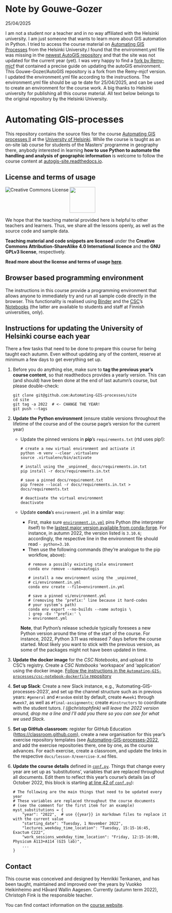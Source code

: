 # Note by Gouwe-Gozer
25/04/2025

I am not a student nor a teacher and in no way affiliated with the Helsinki university. I am just someone that wants to learn more about GIS automation in Python. I tried to access the course material on  [Automating GIS Processes](https://autogis-site.readthedocs.io/en/latest/) from the Helsinki University.I found that the environment.yml file was missing in the [newest AutoGIS repository](https://github.com/Automating-GIS-processes/site) and that the site was not updated for the current year (yet). I was very happy to find a [fork by Remy-mjcf](https://github.com/Remy-mjcf/AutoGIS) that contained a precise guide on updating the autoGIS environment. This Gouwe-Gozer/AutoGIS repository is a fork from the Remy-mjcf version. I updated the environment.yml file according to the instructions. The environment.yml file should be up te date for 25/04/2025, and can be used to create an environment for the course work. A big thanks to Helsinki university for publishing all this course material. All text below belongs to the original repository by the Helsinki University.

# Automating GIS-processes

This repository contains the source files for the course [Automating GIS
processes II](https://studies.helsinki.fi/courses/?searchText=GEOG-329-2) at the
[University of Helsinki](https://helsinki.fi/). While the course is taught as an
on-site lab course for students of the Masters’ programme in geography there,
anybody interested in learning **how to use Python to automate the handling and
analysis of geographic information** is welcome to follow the course content at
[autogis-site.readthedocs.io](https://autogis-site.readthedocs.io/).


## License and terms of usage

<a rel="license" href="http://creativecommons.org/licenses/by-sa/4.0/"><img
alt="Creative Commons License" style="border-width:0" align="left"
src="https://i.creativecommons.org/l/by-sa/4.0/88x31.png" /></a></a> <img
src="https://github.com/Automating-GIS-processes/2016/blob/master/source/img/GPLv3_Logo.jpg"
width="80">

We hope that the teaching material provided here is helpful to other teachers
and learners. Thus, we share all the lessons openly, as well as the source code
and sample data.

**Teaching material and code snippets are licensed** under the **Creative
Commons Attribution-ShareAlike 4.0 International licence** and the **GNU GPLv3
license**, respectively.

**Read more about the license and terms of usage
[here](https://autogis-site.readthedocs.io/en/latest/course-info/license.html)**.


## Browser based programming environment

The instructions in this course provide a programming environment that allows
anyone to immediately try and run all sample code directly in the browser. This
functionality is realised using [Binder](https://mybinder.org/) and the
[CSC](https://csc.fi/)’s [Notebooks](https://notebooks.csc.fi/) (the latter are
available to students and staff at Finnish universities, only).


## Instructions for updating the University of Helsinki course each year

There a few tasks that need to be done to prepare this course for being taught
each autumn. Even without updating any of the content, reserve at minimum a
few days to get everything set up.

1. Before you do anything else, make sure to **tag the previous year’s course
   content**, so that readthedocs provides a yearly version.
   This can (and should) have been done at the end of last autumn’s course,
   but please double-check:

    ```
    git clone git@github.com:Automating-GIS-processes/site
    cd site
    git tag -a 2022  # <- CHANGE THE YEAR!
    git push --tags
    ```

2. **Update the Python environment** (ensure stable versions throughout the lifetime
   of the course and of the course page’s version for the current year)
    - Update the pinned versions in **pip**’s `requirements.txt` (rtd uses pip!):
        ```
        # create a new virtual environment and activate it
        python -m venv --clear .virtualenv
        source .virtualenv/bin/activate

        # install using the _unpinned_ docs/requirements.in.txt
        pip install -r docs/requirements.in.txt

        # save a pinned docs/requirement.txt
        pip freeze --local -r docs/requirements.in.txt > docs/requirements.txt

        # deactivate the virtual environment
        deactivate
        ```
    - Update **conda**’s `environment.yml` in a similar way:
        - First, make sure [`environment.in.yml`](ci/environment.in.yml) pins
          Python (the interpreter itself) to the [lastest major version available
          from conda-forge](https://anaconda.org/conda-forge/python). For
          instance, in autumn 2022, the version listed is `3.10.6`; accordingly,
          the respective line in the environment file should read `- python=3.10`.
        - Then use the following commands (they’re analogue to the pip workflow,
          above):
            ```
            # remove a possibly existing stale environment
            conda env remove --name=autogis

            # install a new environment using the _unpinned_
            # ci/environment.in.yml
            conda env create --file=environment.in.yml

            # save a pinned vi/environment.yml
            # (removing the ‘prefix:’ line because it hard-codes
            # your system’s path)
            conda env export --no-builds --name autogis \
            | grep -Ev '^prefix:' \
            > environment.yml
            ```

      **Note**, that Python’s release schedule typically foresees a new Python
      version around the time of the start of the course. For instance, 2022,
      Python 3.11 was released 7 days before the course started. Most likely
      you want to stick with the previous version, as some of the packages
      might not have been updated in time.

3. **Update the docker image** for the *CSC Notebooks*, and upload it to CSC’s registry.
   Create a *CSC Notebooks* ‘workspace’ and ‘application’ using the docker image.
   [Follow the instructions in the `Automating-GIS-processes/csc-notebook-dockerfile`
   repository](https://github.com/Automating-GIS-processes/csc-notebook-dockerfile)

4. **Set up Slack**: Create a new Slack instance, e.g.,
   ‘Automating-GIS-processes-2023’, and set up the channel structure such as in
   previous years: `#general` and `#random` exist by default, create `#week1`
   through `#week7`, as well as `#final-assignments`; create `#instructors` to
   coordinate with the student tutors. *I (@christophfink) will leave the 2022
   version around, drop me a line and I’ll add you there so you can see for what
   we used Slack*.

5. **Set up GitHub classroom**: register for GitHub Education
   (https://classroom.github.com), create a new organisation for this year’s
   exercise repository templates (see
   [Automating-GIS-processes-2022](https://github.com/Automating-GIS-processes-2022),
   and add the exercise repositories there, one by one, as the course advances.
   For each exercise, create a classroom, and update the links in the respective
   `docs/lesson-X/exercise-X.md` files.

6. **Update the course details** defined in [`conf.py`](docs/conf.py). Things that
   change every year are set up as ‘substitutions’, variables that are replaced
   throughout all documents. Edit them to reflect this year’s course’s details
   (as of October 2022, this block is starting [at line 42 of
   `conf.py`](docs/conf.py#L42)):

    ```
    # The following are the main things that need to be updated every year
    # These variables are replaced throughout the course documents
    # (see the comment for the first item for an example)
    myst_substitutions = {
        "year": "2022",  # use {{year}} in markdown files to replace it with the current value
        "starting_date": "Tuesday, 1 November 2022",
        "lectures_weekday_time_location": "Tuesday, 15:15-16:45, Exactum C222",
        "work_sessions_weekday_time_location": "Friday, 12:15-16:00, Physicum A113+A114 (GIS lab)",
        ...
    }
    ```

<!--
TODO: Add instructions for future teachers of this course:
    - How to regenerate the docs locally
    - How to fork the repository, and use merge requests as a way to test
      changes before going live
    - How to remove the lesson contents and add them week after week using pull requests
    - How to update the gh-action access token
    - Refreshing the notebooks, and also adding them week after week.
    - ...
-->


## Contact

This course was conceived and designed by Henrikki Tenkanen, and has been
taught, maintained and improved over the years by Vuokko Heikinheimo and Håvard
Wallin Aagesen. Currently (autumn term 2022), Christoph Fink is the responsible
teacher.

You can find contact information on the [course
website](https://autogis-site.readthedocs.io/en/latest/course-info/general-information.html).
